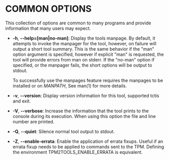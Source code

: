 # COMMON OPTIONS

This collection of options are common to many programs and provide
information that many users may expect.

  * **-h**, **--help=[man|no-man]**:
    Display the tools manpage. By default, it attempts to invoke the manpager for the tool,
    however, on failure will output a short tool summary. This is the same behavior if the
    "man" option argument is specified, however if explicit "man" is requested, the tool will
    provide errors from man on stderr. If the "no-man" option if specified, or the manpager fails,
    the short options will be output to stdout.

    To successfully use the manpages feature requires the manpages to be installed or on
    _MANPATH_, See man(1) for more details.

  * **-v**, **--version**:
    Display version information for this tool, supported tctis and exit.

  * **-V**, **--verbose**:
    Increase the information that the tool prints to the console during its
    execution. When using this option the file and line number are printed.

  * **-Q**, **--quiet**:
    Silence normal tool output to stdout.

  * **-Z**, **--enable-errata**:
    Enable the application of errata fixups. Useful if an errata fixup needs to be
    applied to commands sent to the TPM. Defining the environment
    TPM2TOOLS\_ENABLE\_ERRATA is equivalent.
